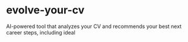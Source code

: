 # evolve-your-cv
AI-powered tool that analyzes your CV and recommends your best next career steps, including ideal
